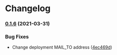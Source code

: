 # Changelog

### [0.1.6](https://www.github.com/magna5/lm2cw/compare/0.1.5...v0.1.6) (2021-03-31)


### Bug Fixes

* Change deployment MAIL_TO address ([4ec469d](https://www.github.com/magna5/lm2cw/commit/4ec469d7b51dec66728f392d227a9674b7a8a078))
